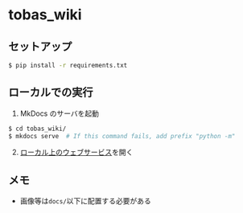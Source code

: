 # tobas_wiki

## セットアップ

```bash
$ pip install -r requirements.txt
```

## ローカルでの実行

1. MkDocs のサーバを起動

```bash
$ cd tobas_wiki/
$ mkdocs serve  # If this command fails, add prefix "python -m"
```

2. [ローカル上のウェブサービス](http://127.0.0.1:8000/)を開く

## メモ

- 画像等は`docs/`以下に配置する必要がある
